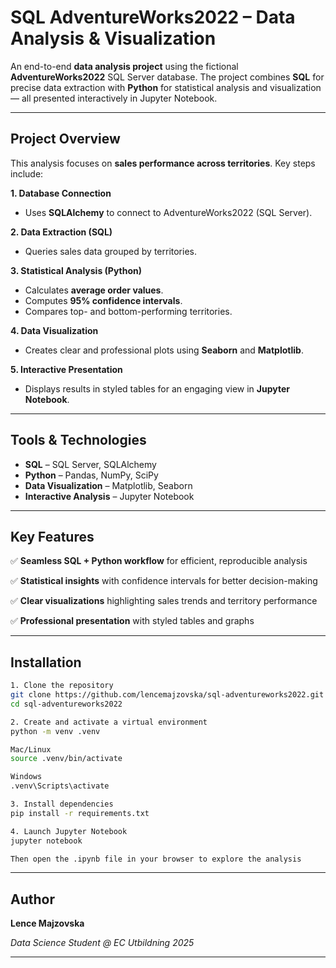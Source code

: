 # SQL AdventureWorks2022 – Data Analysis & Visualization

An end-to-end **data analysis project** using the fictional **AdventureWorks2022** SQL Server database.
The project combines **SQL** for precise data extraction with **Python** for statistical analysis and visualization — all presented interactively in Jupyter Notebook.

---

## Project Overview

This analysis focuses on **sales performance across territories**.
Key steps include:

**1. Database Connection**
- Uses **SQLAlchemy** to connect to AdventureWorks2022 (SQL Server).
  
**2. Data Extraction (SQL)**
- Queries sales data grouped by territories.

**3. Statistical Analysis (Python)**
- Calculates **average order values**.
- Computes **95% confidence intervals**.
- Compares top- and bottom-performing territories.

**4. Data Visualization**
- Creates clear and professional plots using **Seaborn** and **Matplotlib**.

**5. Interactive Presentation**
- Displays results in styled tables for an engaging view in **Jupyter Notebook**.

---

## Tools & Technologies

- **SQL** – SQL Server, SQLAlchemy
- **Python** – Pandas, NumPy, SciPy
- **Data Visualization** – Matplotlib, Seaborn
- **Interactive Analysis** – Jupyter Notebook

---

## Key Features

✅ **Seamless SQL + Python workflow** for efficient, reproducible analysis


✅ **Statistical insights** with confidence intervals for better decision-making 

✅ **Clear visualizations** highlighting sales trends and territory performance

✅ **Professional presentation** with styled tables and graphs

---

## Installation

```bash
1. Clone the repository
git clone https://github.com/lencemajzovska/sql-adventureworks2022.git
cd sql-adventureworks2022

2. Create and activate a virtual environment
python -m venv .venv

Mac/Linux
source .venv/bin/activate

Windows
.venv\Scripts\activate

3. Install dependencies
pip install -r requirements.txt

4. Launch Jupyter Notebook
jupyter notebook

Then open the .ipynb file in your browser to explore the analysis
```

---

## Author

**Lence Majzovska**

*Data Science Student @ EC Utbildning 2025*

---
